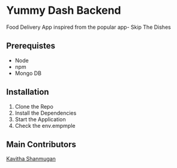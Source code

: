 # Yummy Dash Backend

Food Delivery App inspired from the popular app- Skip The Dishes

## Prerequistes
- Node 
- npm
- Mongo DB  

## Installation

1. Clone the Repo
2. Install the Dependencies
3. Start the Application
4. Check the env.empmple

## Main Contributors
[Kavitha Shanmugan](https://github.com/kavithashanmugan)

 